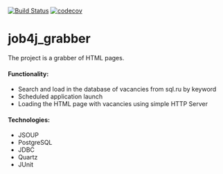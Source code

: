 [![Build Status](https://travis-ci.org/vadimstr102/job4j_grabber.svg?branch=master)](https://travis-ci.org/vadimstr102/job4j_grabber)
[![codecov](https://codecov.io/gh/vadimstr102/job4j_grabber/branch/master/graph/badge.svg)](https://codecov.io/gh/vadimstr102/job4j_grabber)
# job4j_grabber
The project is a grabber of HTML pages.
#### Functionality:
- Search and load in the database of vacancies from sql.ru by keyword
- Scheduled application launch
- Loading the HTML page with vacancies using simple HTTP Server
#### Technologies:
- JSOUP
- PostgreSQL
- JDBC
- Quartz
- JUnit